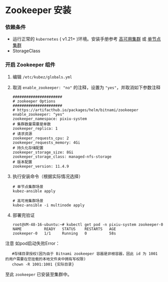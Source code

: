 # Zookeeper 安装

### 依赖条件
- 运行正常的 `kubernetes` ( v1.21+ )环境。安装手册参考 [高可用集群](../install/multinode.md) 或 [单节点集群](../install/all-in-one.md)
- StorageClass

### 开启 Zookeeper 组件
1. 编辑 `/etc/kubez/globals.yml`

2. 取消 `enable_zookeeper: "no"` 的注释，设置为 `"yes"`，并取消如下参数注释
    ```shell
   ######################
   # zookeeper Options
   ######################
   # https://artifacthub.io/packages/helm/bitnami/zookeeper
   enable_zookeeper: "yes"
   zookeeper_namespace: pixiu-system
   # 集群数量需要是单数
   zookeeper_replica: 1
   # 请求资源
   zookeeper_requests_cpu: 2
   zookeeper_requests_memory: 4Gi
   # 持久化存储配置
   zookeeper_storage_size: 8Gi
   zookeeper_storage_class: managed-nfs-storage
   # 版本配置
   zookeeper_version: 11.4.9
    ```
3. 执行安装命令（根据实际情况选择）
    ```shell
    # 单节点集群场景
    kubez-ansible apply

    # 高可用集群场景
    kubez-ansible -i multinode apply
    ```
4. 部署完验证
    ```shell
    root@VM-48-16-ubuntu:~# kubectl get pod -n pixiu-system zookeeper-0
   NAME          READY   STATUS    RESTARTS   AGE
   zookeeper-0   1/1     Running   0          58s

注意 如pod启动失败Error：
   ```
      #存储目录授权(因为由于 Bitnami zookeeper 容器是非根容器，因此 id 为 1001 的用户需要在您挂载的本地文件夹中拥有写权限)
      chown -R 1001:1001 {实际目录}
   ```
至此 `zookeeper` 已安装至集群中。

